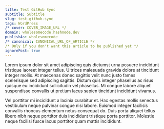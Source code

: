 ```yaml
---
title: Test GitHub Sync
subtitle: Subtitle
slug: test-github-sync
tags: WordPress
/* cover: COVER_IMAGE_URL */
domain: wholesomecode.hashnode.dev
publishAs: wholesomecode
/* canonical: CANONICAL_URL_OF_ARTICLE */
/* Only if you don't want this article to be published yet */ 
ignorePost: true
---
```


Lorem ipsum dolor sit amet adipiscing quis dictumst urna posuere incididunt tristique laoreet integer tellus. Ultrices malesuada gravida dolore at tincidunt integer mollis. At maecenas donec sagittis velit nunc justo fames scelerisque sed adipiscing sagittis. Dictum quis integer phasellus ac risus quisque eu incididunt sollicitudin vel phasellus. Mi congue labore aliquet suspendisse convallis ut pretium lacus sapien tincidunt incididunt vivamus.

Vel porttitor mi incididunt a lacinia curabitur et. Hac egestas mollis senectus vestibulum neque pulvinar congue nisi labore. Euismod integer facilisis convallis rhoncus elementum netus consequat do. Duis porta aliquet tellus libero nibh neque porttitor duis incididunt tristique porta porttitor. Molestie neque facilisi fusce lacus porttitor quam mattis incididunt.